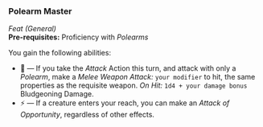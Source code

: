 ### Polearm Master
*Feat (General)*  
**Pre-requisites:** Proficiency with *Polearms*  

You gain the following abilities:
* 🔵 — If you take the *Attack* Action this turn, and attack with only a *Polearm*, make a *Melee Weapon Attack:* `your modifier` to hit, the same properties as the requisite weapon. *On Hit:* `1d4 + your damage bonus` Bludgeoning Damage.
* ⚡ — If a creature enters your reach, you can make an *Attack of Opportunity*, regardless of other effects.